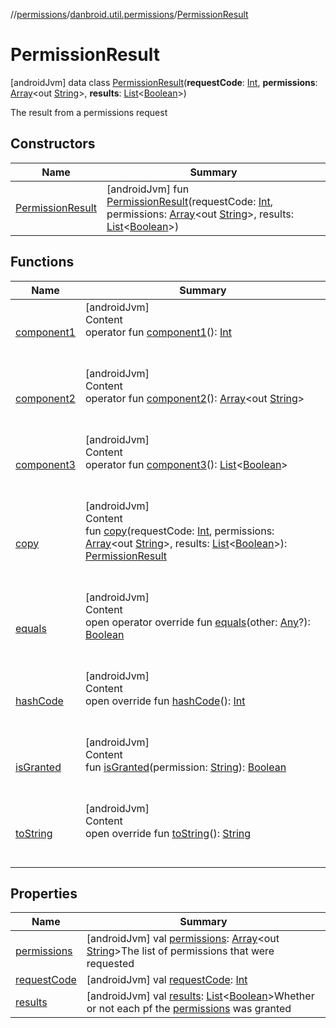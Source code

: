 //[permissions](../../index.md)/[danbroid.util.permissions](../index.md)/[PermissionResult](index.md)



# PermissionResult  
 [androidJvm] data class [PermissionResult](index.md)(**requestCode**: [Int](https://kotlinlang.org/api/latest/jvm/stdlib/kotlin/-int/index.html), **permissions**: [Array](https://kotlinlang.org/api/latest/jvm/stdlib/kotlin/-array/index.html)<out [String](https://kotlinlang.org/api/latest/jvm/stdlib/kotlin/-string/index.html)>, **results**: [List](https://kotlinlang.org/api/latest/jvm/stdlib/kotlin.collections/-list/index.html)<[Boolean](https://kotlinlang.org/api/latest/jvm/stdlib/kotlin/-boolean/index.html)>)

The result from a permissions request

   


## Constructors  
  
|  Name|  Summary| 
|---|---|
| <a name="danbroid.util.permissions/PermissionResult/PermissionResult/#kotlin.Int#kotlin.Array[kotlin.String]#kotlin.collections.List[kotlin.Boolean]/PointingToDeclaration/"></a>[PermissionResult](-permission-result.md)| <a name="danbroid.util.permissions/PermissionResult/PermissionResult/#kotlin.Int#kotlin.Array[kotlin.String]#kotlin.collections.List[kotlin.Boolean]/PointingToDeclaration/"></a> [androidJvm] fun [PermissionResult](-permission-result.md)(requestCode: [Int](https://kotlinlang.org/api/latest/jvm/stdlib/kotlin/-int/index.html), permissions: [Array](https://kotlinlang.org/api/latest/jvm/stdlib/kotlin/-array/index.html)<out [String](https://kotlinlang.org/api/latest/jvm/stdlib/kotlin/-string/index.html)>, results: [List](https://kotlinlang.org/api/latest/jvm/stdlib/kotlin.collections/-list/index.html)<[Boolean](https://kotlinlang.org/api/latest/jvm/stdlib/kotlin/-boolean/index.html)>)   <br>


## Functions  
  
|  Name|  Summary| 
|---|---|
| <a name="danbroid.util.permissions/PermissionResult/component1/#/PointingToDeclaration/"></a>[component1](component1.md)| <a name="danbroid.util.permissions/PermissionResult/component1/#/PointingToDeclaration/"></a>[androidJvm]  <br>Content  <br>operator fun [component1](component1.md)(): [Int](https://kotlinlang.org/api/latest/jvm/stdlib/kotlin/-int/index.html)  <br><br><br>
| <a name="danbroid.util.permissions/PermissionResult/component2/#/PointingToDeclaration/"></a>[component2](component2.md)| <a name="danbroid.util.permissions/PermissionResult/component2/#/PointingToDeclaration/"></a>[androidJvm]  <br>Content  <br>operator fun [component2](component2.md)(): [Array](https://kotlinlang.org/api/latest/jvm/stdlib/kotlin/-array/index.html)<out [String](https://kotlinlang.org/api/latest/jvm/stdlib/kotlin/-string/index.html)>  <br><br><br>
| <a name="danbroid.util.permissions/PermissionResult/component3/#/PointingToDeclaration/"></a>[component3](component3.md)| <a name="danbroid.util.permissions/PermissionResult/component3/#/PointingToDeclaration/"></a>[androidJvm]  <br>Content  <br>operator fun [component3](component3.md)(): [List](https://kotlinlang.org/api/latest/jvm/stdlib/kotlin.collections/-list/index.html)<[Boolean](https://kotlinlang.org/api/latest/jvm/stdlib/kotlin/-boolean/index.html)>  <br><br><br>
| <a name="danbroid.util.permissions/PermissionResult/copy/#kotlin.Int#kotlin.Array[kotlin.String]#kotlin.collections.List[kotlin.Boolean]/PointingToDeclaration/"></a>[copy](copy.md)| <a name="danbroid.util.permissions/PermissionResult/copy/#kotlin.Int#kotlin.Array[kotlin.String]#kotlin.collections.List[kotlin.Boolean]/PointingToDeclaration/"></a>[androidJvm]  <br>Content  <br>fun [copy](copy.md)(requestCode: [Int](https://kotlinlang.org/api/latest/jvm/stdlib/kotlin/-int/index.html), permissions: [Array](https://kotlinlang.org/api/latest/jvm/stdlib/kotlin/-array/index.html)<out [String](https://kotlinlang.org/api/latest/jvm/stdlib/kotlin/-string/index.html)>, results: [List](https://kotlinlang.org/api/latest/jvm/stdlib/kotlin.collections/-list/index.html)<[Boolean](https://kotlinlang.org/api/latest/jvm/stdlib/kotlin/-boolean/index.html)>): [PermissionResult](index.md)  <br><br><br>
| <a name="kotlin/Any/equals/#kotlin.Any?/PointingToDeclaration/"></a>[equals](../-permissions-manager/index.md#%5Bkotlin%2FAny%2Fequals%2F%23kotlin.Any%3F%2FPointingToDeclaration%2F%5D%2FFunctions%2F-1224157460)| <a name="kotlin/Any/equals/#kotlin.Any?/PointingToDeclaration/"></a>[androidJvm]  <br>Content  <br>open operator override fun [equals](../-permissions-manager/index.md#%5Bkotlin%2FAny%2Fequals%2F%23kotlin.Any%3F%2FPointingToDeclaration%2F%5D%2FFunctions%2F-1224157460)(other: [Any](https://kotlinlang.org/api/latest/jvm/stdlib/kotlin/-any/index.html)?): [Boolean](https://kotlinlang.org/api/latest/jvm/stdlib/kotlin/-boolean/index.html)  <br><br><br>
| <a name="kotlin/Any/hashCode/#/PointingToDeclaration/"></a>[hashCode](../-permissions-manager/index.md#%5Bkotlin%2FAny%2FhashCode%2F%23%2FPointingToDeclaration%2F%5D%2FFunctions%2F-1224157460)| <a name="kotlin/Any/hashCode/#/PointingToDeclaration/"></a>[androidJvm]  <br>Content  <br>open override fun [hashCode](../-permissions-manager/index.md#%5Bkotlin%2FAny%2FhashCode%2F%23%2FPointingToDeclaration%2F%5D%2FFunctions%2F-1224157460)(): [Int](https://kotlinlang.org/api/latest/jvm/stdlib/kotlin/-int/index.html)  <br><br><br>
| <a name="danbroid.util.permissions/PermissionResult/isGranted/#kotlin.String/PointingToDeclaration/"></a>[isGranted](is-granted.md)| <a name="danbroid.util.permissions/PermissionResult/isGranted/#kotlin.String/PointingToDeclaration/"></a>[androidJvm]  <br>Content  <br>fun [isGranted](is-granted.md)(permission: [String](https://kotlinlang.org/api/latest/jvm/stdlib/kotlin/-string/index.html)): [Boolean](https://kotlinlang.org/api/latest/jvm/stdlib/kotlin/-boolean/index.html)  <br><br><br>
| <a name="kotlin/Any/toString/#/PointingToDeclaration/"></a>[toString](../-permissions-manager/index.md#%5Bkotlin%2FAny%2FtoString%2F%23%2FPointingToDeclaration%2F%5D%2FFunctions%2F-1224157460)| <a name="kotlin/Any/toString/#/PointingToDeclaration/"></a>[androidJvm]  <br>Content  <br>open override fun [toString](../-permissions-manager/index.md#%5Bkotlin%2FAny%2FtoString%2F%23%2FPointingToDeclaration%2F%5D%2FFunctions%2F-1224157460)(): [String](https://kotlinlang.org/api/latest/jvm/stdlib/kotlin/-string/index.html)  <br><br><br>


## Properties  
  
|  Name|  Summary| 
|---|---|
| <a name="danbroid.util.permissions/PermissionResult/permissions/#/PointingToDeclaration/"></a>[permissions](permissions.md)| <a name="danbroid.util.permissions/PermissionResult/permissions/#/PointingToDeclaration/"></a> [androidJvm] val [permissions](permissions.md): [Array](https://kotlinlang.org/api/latest/jvm/stdlib/kotlin/-array/index.html)<out [String](https://kotlinlang.org/api/latest/jvm/stdlib/kotlin/-string/index.html)>The list of permissions that were requested   <br>
| <a name="danbroid.util.permissions/PermissionResult/requestCode/#/PointingToDeclaration/"></a>[requestCode](request-code.md)| <a name="danbroid.util.permissions/PermissionResult/requestCode/#/PointingToDeclaration/"></a> [androidJvm] val [requestCode](request-code.md): [Int](https://kotlinlang.org/api/latest/jvm/stdlib/kotlin/-int/index.html)   <br>
| <a name="danbroid.util.permissions/PermissionResult/results/#/PointingToDeclaration/"></a>[results](results.md)| <a name="danbroid.util.permissions/PermissionResult/results/#/PointingToDeclaration/"></a> [androidJvm] val [results](results.md): [List](https://kotlinlang.org/api/latest/jvm/stdlib/kotlin.collections/-list/index.html)<[Boolean](https://kotlinlang.org/api/latest/jvm/stdlib/kotlin/-boolean/index.html)>Whether or not each pf the [permissions](permissions.md) was granted   <br>

